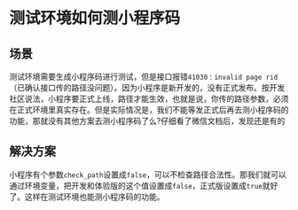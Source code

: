 # 测试环境如何测小程序码

## 场景

测试环境需要生成小程序码进行测试，但是接口报错`41030：invalid page rid`（已确认接口传的路径没问题）。因为小程序是新开发的，没有正式发布。按开发社区说法，小程序要正式上线，路径才能生效，也就是说，你传的路径参数，必须在正式环境里真实存在。但是实际情况是，我们不能等发正式后再去测小程序码的功能，那就没有其他方案去测小程序码了么?仔细看了微信文档后，发现还是有的

## 解决方案

小程序有个参数`check_path`设置成`false`，可以不检查路径合法性。那我们就可以通过环境变量，把开发和体验版的这个值设置成`false`，正式版设置成`true`就好了。这样在测试环境也能测小程序码的功能。

